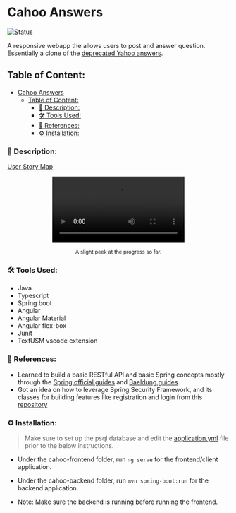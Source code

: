 # Cahoo Answers
![Status](https://img.shields.io/badge/status-work--in--progress-red)

A responsive webapp the allows users to post and answer question. Essentially a clone of the [deprecated Yahoo answers](https://help.yahoo.com/kb/SLN35642.html).


## Table of Content:
- [Cahoo Answers](#cahoo-answers)
  - [Table of Content:](#table-of-content)
    - [📜 Description:](#-description)
    - [🛠️ Tools Used:](#️-tools-used)
    - [🔖 References:](#-references)
    - [⚙️ Installation:](#️-installation)

### 📜 Description:

[User Story Map](/resources/usm.svg)



<p align="center"> <video src="/resources/preview.mp4" controls="controls" /> </p>
<p align="center">
<sub>A slight peek at the progress so far.</sub>
</p>



### 🛠️ Tools Used:
- Java
- Typescript
- Spring boot
- Angular
- Angular Material
- Angular flex-box
- Junit
- TextUSM vscode extension



### 🔖 References:
- Learned to build a basic RESTful API and basic Spring concepts mostly through the [Spring official guides](https://spring.io/guides) and [Baeldung guides](https://www.baeldung.com/spring-tutorial#:~:text=we'll%20start%20with%20some%20core%20aspects%20of%20the%20framework%20first%3A).
- Got an idea on  how to leverage Spring Security Framework, and its classes for building features like registration and login from this [repository](https://github.com/amigoscode/login-registration-backend)


### ⚙️ Installation:

> Make sure to set up the psql database and edit the [application.yml](https://github.com/Kalaiz/cahoo-answers/blob/main/cahoo-backend/src/main/resources/application.yml) file prior to the below instructions.

- Under the cahoo-frontend folder, run `ng serve` for the frontend/client application.

- Under the cahoo-backend folder, run `mvn spring-boot:run` for the backend application.

- Note: Make sure the backend is running before running the frontend.  



